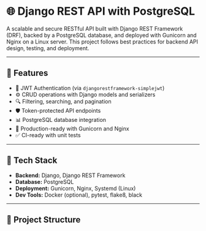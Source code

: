# 🌐 Django REST API with PostgreSQL

A scalable and secure RESTful API built with Django REST Framework (DRF), backed by a PostgreSQL database, and deployed with Gunicorn and Nginx on a Linux server. This project follows best practices for backend API design, testing, and deployment.

---

## 🚀 Features

- 🔐 JWT Authentication (via `djangorestframework-simplejwt`)
- ⚙️ CRUD operations with Django models and serializers
- 🔍 Filtering, searching, and pagination
- 🛡️ Token-protected API endpoints
- 📊 PostgreSQL database integration
- 🐘 Production-ready with Gunicorn and Nginx
- ✅ CI-ready with unit tests

---

## 🧱 Tech Stack

- **Backend:** Django, Django REST Framework
- **Database:** PostgreSQL
- **Deployment:** Gunicorn, Nginx, Systemd (Linux)
- **Dev Tools:** Docker (optional), pytest, flake8, black

---

## 📁 Project Structure

